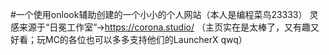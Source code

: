 #一个使用onlook辅助创建的一个小小的个人网站（本人是编程菜鸟23333）
灵感来源于“日冕工作室”→https://corona.studio/
（主页实在是太棒了，又有趣又好看；玩MC的各位也可以多多支持他们的LauncherX qwq）